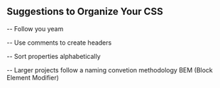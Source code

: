 ## Suggestions to Organize Your CSS

-- Follow you yeam

-- Use comments to create headers

-- Sort properties alphabetically

-- Larger projects follow a naming convetion methodology BEM (Block
Element Modifier)

